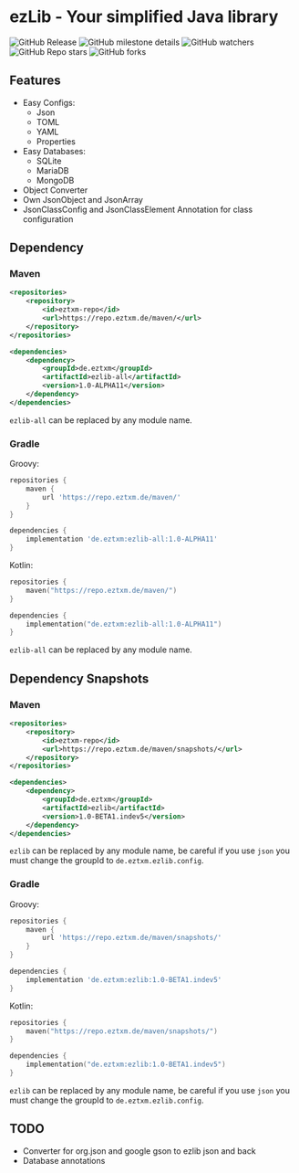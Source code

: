 # ezLib - Your simplified Java library

![GitHub Release](https://img.shields.io/github/v/release/ezTxmMC/ezLib?include_prereleases&style=for-the-badge&color=%23d97325)
![GitHub milestone details](https://img.shields.io/github/milestones/progress-percent/ezTxmMC/ezLib/4?style=for-the-badge)
![GitHub watchers](https://img.shields.io/github/watchers/ezTxmMC/ezLib?style=for-the-badge)
![GitHub Repo stars](https://img.shields.io/github/stars/ezTxmMC/ezLib?style=for-the-badge)
![GitHub forks](https://img.shields.io/github/forks/ezTxmMC/ezLib?style=for-the-badge)

## Features

- Easy Configs:
  - Json
  - TOML
  - YAML
  - Properties
- Easy Databases:
  - SQLite
  - MariaDB
  - MongoDB
- Object Converter
- Own JsonObject and JsonArray
- JsonClassConfig and JsonClassElement Annotation for class configuration

## Dependency

### Maven

```xml
<repositories>
    <repository>
        <id>eztxm-repo</id>
        <url>https://repo.eztxm.de/maven/</url>
    </repository>
</repositories>

<dependencies>
    <dependency>
        <groupId>de.eztxm</groupId>
        <artifactId>ezlib-all</artifactId>
        <version>1.0-ALPHA11</version>
    </dependency>
</dependencies>
```

``ezlib-all`` can be replaced by any module name.

### Gradle

Groovy:

```groovy
repositories {
    maven {
        url 'https://repo.eztxm.de/maven/'
    }
}

dependencies {
    implementation 'de.eztxm:ezlib-all:1.0-ALPHA11'
}
```

Kotlin:

```kotlin
repositories {
    maven("https://repo.eztxm.de/maven/")
}

dependencies {
    implementation("de.eztxm:ezlib-all:1.0-ALPHA11")
}
```

``ezlib-all`` can be replaced by any module name.

## Dependency Snapshots

### Maven

```xml
<repositories>
    <repository>
        <id>eztxm-repo</id>
        <url>https://repo.eztxm.de/maven/snapshots/</url>
    </repository>
</repositories>

<dependencies>
    <dependency>
        <groupId>de.eztxm</groupId>
        <artifactId>ezlib</artifactId>
        <version>1.0-BETA1.indev5</version>
    </dependency>
</dependencies>
```

``ezlib`` can be replaced by any module name, be careful if you use `json` you must change the groupId to `de.eztxm.ezlib.config`.

### Gradle

Groovy:

```groovy
repositories {
    maven {
        url 'https://repo.eztxm.de/maven/snapshots/'
    }
}

dependencies {
    implementation 'de.eztxm:ezlib:1.0-BETA1.indev5'
}
```

Kotlin:

```kotlin
repositories {
    maven("https://repo.eztxm.de/maven/snapshots/")
}

dependencies {
    implementation("de.eztxm:ezlib:1.0-BETA1.indev5")
}
```

``ezlib`` can be replaced by any module name, be careful if you use `json` you must change the groupId to `de.eztxm.ezlib.config`.

## TODO

- Converter for org.json and google gson to ezlib json and back
- Database annotations
